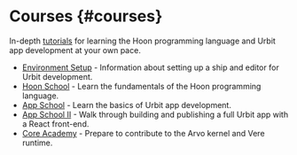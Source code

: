 # Courses {#courses}

In-depth [tutorials](#tutorials) for learning the Hoon programming language and Urbit app development at your own pace.

- [Environment Setup](environment.md) - Information about setting up a ship and editor for Urbit development.
- [Hoon School](hoon-school) - Learn the fundamentals of the Hoon programming language.
- [App School](app-school) - Learn the basics of Urbit app development.
- [App School II](app-school-full-stack) - Walk through building and publishing a full Urbit app with a React front-end.
- [Core Academy](core-academy) - Prepare to contribute to the Arvo kernel and Vere runtime.
